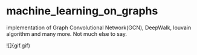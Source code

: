 # machine_learning_on_graphs

implementation of Graph Convolutional Network(GCN), DeepWalk, louvain algorithm and many more.
Not much else to say.

![]{gif.gif)
